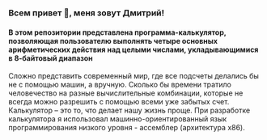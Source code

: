 ### Всем привет 👋, меня зовут Дмитрий!

#### В этом репозитории представлена программа-калькулятор, позволяющая пользователю выполнять четыре основных арифметических действия над целыми числами, укладывающимися в 8-байтовый диапазон

Сложно представить современный мир, где все подсчеты делались бы не с помощью машин, а вручную. Сколько бы времени тратило человечество на разные вычислительные комбинации, которые не всегда можно разрешить с помощью всеми уже забытых счет. Калькулятор – это то, что делает нашу жизнь проще.
При разработке калькулятора я использовал машинно-ориентированный язык программирования низкого уровня - ассемблер (архитектура x86).
